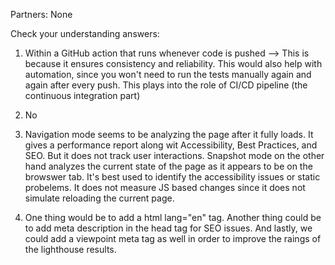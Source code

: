 Partners: None


Check your understanding answers:

1) Within a GitHub action that runs whenever code is pushed --> This is because it ensures consistency and reliability. This would also help with automation, since you won't need to run the tests manually again and again after every push. This plays into the role of CI/CD pipeline (the continuous integration part)

2) No

3) Navigation mode seems to be analyzing the page after it fully loads. It gives a performance report along wit Accessibility, Best Practices, and SEO. But it does not track user interactions. Snapshot mode on the other hand analyzes the current state of the page as it appears to be on the browswer tab. It's best used to identify the accessibility issues or static probelems. It does not measure JS based changes since it does not simulate reloading the current page.

4) One thing would be to add a html lang="en" tag. Another thing could be to add meta description in the head tag for SEO issues. And lastly, we could add a viewpoint meta tag as well in order to improve the raings of the lighthouse results.



